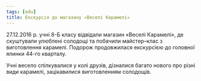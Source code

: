 ```yaml
---
tags: [edu]
title: Екскурсія до магазину «Веселi Карамелi»
---
```


27.12.2016 р. учні 8-Б класу відвідали магазин «Веселi Карамелi», де скуштували улюблені солодощі та побачили майстер–клас з виготовлення карамелі. Подорож продовжилася екскурсією до головної ялинки 44-го кварталу.

Учні весело спілкувалися у колі друзів, дізналися багато нового про різні види карамелі, зацікавилися виготовленням солодощів.

<slideshow id="72157674586977604"></slideshow>
